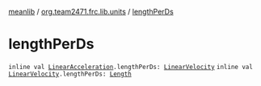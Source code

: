 [meanlib](../index.md) / [org.team2471.frc.lib.units](index.md) / [lengthPerDs](./length-per-ds.md)

# lengthPerDs

`inline val `[`LinearAcceleration`](-linear-acceleration/index.md)`.lengthPerDs: `[`LinearVelocity`](-linear-velocity/index.md)
`inline val `[`LinearVelocity`](-linear-velocity/index.md)`.lengthPerDs: `[`Length`](-length/index.md)